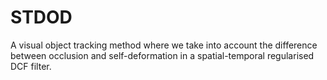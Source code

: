 # STDOD
 A visual object tracking method where we take into account the difference between occlusion and self-deformation in a spatial-temporal regularised DCF filter.
